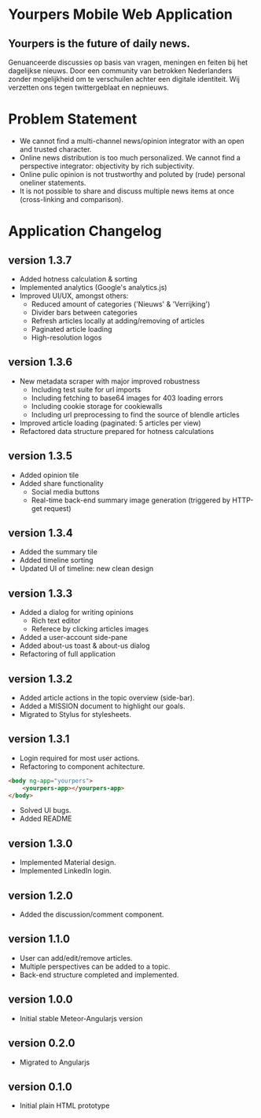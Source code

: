 # Yourpers Mobile Web Application
## Yourpers is the future of daily news.

Genuanceerde discussies op basis van vragen, meningen en feiten bij het dagelijkse nieuws.
Door een community van betrokken Nederlanders zonder mogelijkheid om te verschuilen achter een digitale identiteit. 
Wij verzetten ons tegen twittergeblaat en nepnieuws.

# Problem Statement
* We cannot find a multi-channel news/opinion integrator with an open and trusted character.
* Online news distribution is too much personalized. We cannot find a perspective integrator: objectivity by rich subjectivity.
* Online pulic opinion is not trustworthy and poluted by (rude) personal oneliner statements.
* It is not possible to share and discuss multiple news items at once (cross-linking and comparison).

# Application Changelog
## version 1.3.7
* Added hotness calculation & sorting
* Implemented analytics (Google's analytics.js)
* Improved UI/UX, amongst others:
    * Reduced amount of categories ('Nieuws' & 'Verrijking')
    * Divider bars between categories
    * Refresh articles locally at adding/removing of articles
    * Paginated article loading
    * High-resolution logos

## version 1.3.6
* New metadata scraper with major improved robustness
    * Including test suite for url imports
    * Including fetching to base64 images for 403 loading errors
    * Including cookie storage for cookiewalls
    * Including url preprocessing to find the source of blendle articles
* Improved article loading (paginated: 5 articles per view)
* Refactored data structure prepared for hotness calculations

## version 1.3.5
* Added opinion tile
* Added share functionality
    * Social media buttons
    * Real-time back-end summary image generation (triggered by HTTP-get request)

## version 1.3.4
* Added the summary tile
* Added timeline sorting
* Updated UI of timeline: new clean design

## version 1.3.3
* Added a dialog for writing opinions
    * Rich text editor
    * Referece by clicking articles images
* Added a user-account side-pane
* Added about-us toast & about-us dialog
* Refactoring of full application

## version 1.3.2
* Added article actions in the topic overview (side-bar).
* Added a MISSION document to highlight our goals.
* Migrated to Stylus for stylesheets.

## version 1.3.1
* Login required for most user actions.
* Refactoring to component achitecture.
```html
<body ng-app="yourpers">
    <yourpers-app></yourpers-app>
</body>
```
* Solved UI bugs.
* Added README

## version 1.3.0
* Implemented Material design.
* Implemented LinkedIn login.

## version 1.2.0
* Added the discussion/comment component.

## version 1.1.0
* User can add/edit/remove articles.
* Multiple perspectives can be added to a topic.
* Back-end structure completed and implemented.

## version 1.0.0
* Initial stable Meteor-Angularjs version

## version 0.2.0
* Migrated to Angularjs

## version 0.1.0
* Initial plain HTML prototype